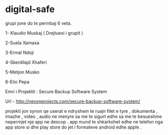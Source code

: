 # digital-safe

grupi jone do te  permbaj 6 veta.

1- Klaudio Muskaj ( Drejtuesi i grupit ) 

2-Suela Xamaxa

3-Ermal Ndoji

4-Skerdilajd Xhaferi 

5-Metjon Musko

6-Elio Pepa  

Emri i Projektit : Secure Backup Software System 

Url - http://nevonprojects.com/secure-backup-software-system/

projekti jon synon qe  userat e ndryshem te  ruajn filet e tyre  , dokumenta , imazhe , video , audio ne  menyre sa me  te sigurt edhe  sa  me te  besueshme  nepermjet nje  app ne descop . app mund te  shkarkohet edhe  ne  telefon nga  app store si dhe  play store  do jet  i  formateve android edhe apple .

